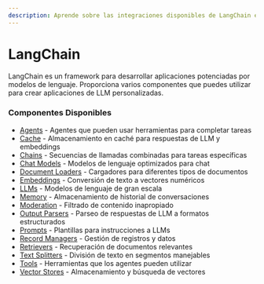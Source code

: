 ```yaml
---
description: Aprende sobre las integraciones disponibles de LangChain en AiMicromind
---
```


# LangChain

LangChain es un framework para desarrollar aplicaciones potenciadas por modelos de lenguaje. Proporciona varios componentes que puedes utilizar para crear aplicaciones de LLM personalizadas.

### Componentes Disponibles

* [Agents](agents/) - Agentes que pueden usar herramientas para completar tareas
* [Cache](cache/) - Almacenamiento en caché para respuestas de LLM y embeddings
* [Chains](chains/) - Secuencias de llamadas combinadas para tareas específicas
* [Chat Models](chat-models/) - Modelos de lenguaje optimizados para chat
* [Document Loaders](document-loaders/) - Cargadores para diferentes tipos de documentos
* [Embeddings](embeddings/) - Conversión de texto a vectores numéricos
* [LLMs](llms/) - Modelos de lenguaje de gran escala
* [Memory](memory/) - Almacenamiento de historial de conversaciones
* [Moderation](moderation/) - Filtrado de contenido inapropiado
* [Output Parsers](output-parsers/) - Parseo de respuestas de LLM a formatos estructurados
* [Prompts](prompts/) - Plantillas para instrucciones a LLMs
* [Record Managers](record-managers.md) - Gestión de registros y datos
* [Retrievers](retrievers/) - Recuperación de documentos relevantes
* [Text Splitters](text-splitters/) - División de texto en segmentos manejables
* [Tools](tools/) - Herramientas que los agentes pueden utilizar
* [Vector Stores](vector-stores/) - Almacenamiento y búsqueda de vectores

